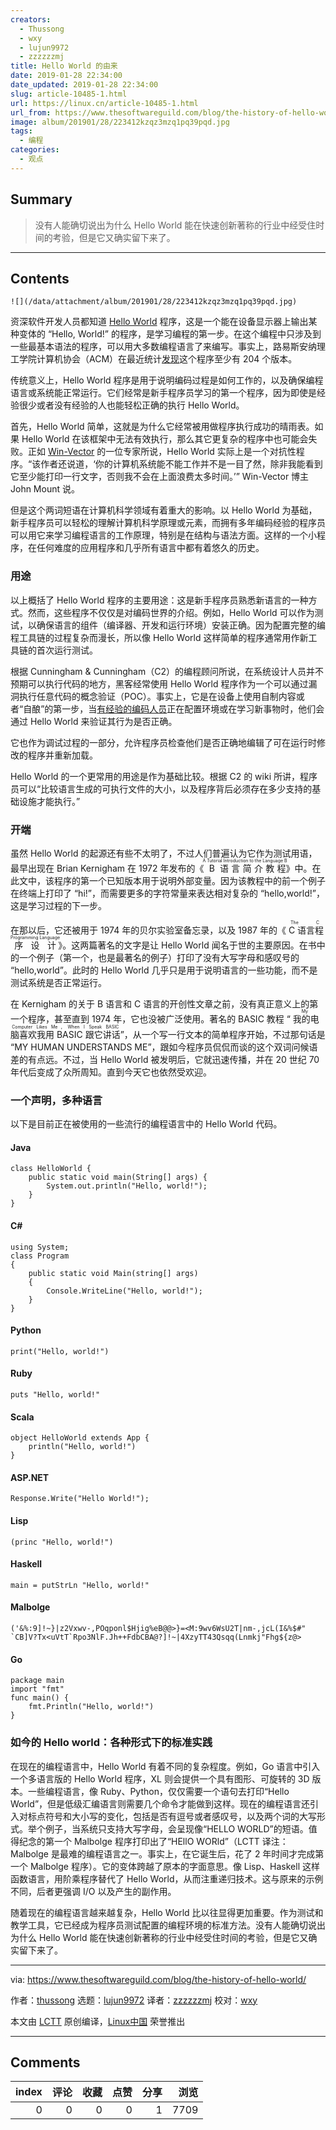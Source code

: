 ```yaml
---
creators:
  - Thussong
  - wxy
  - lujun9972
  - zzzzzzmj
title: Hello World 的由来
date: 2019-01-28 22:34:00
date_updated: 2019-01-28 22:34:00
slug: article-10485-1.html
url: https://linux.cn/article-10485-1.html
url_from: https://www.thesoftwareguild.com/blog/the-history-of-hello-world/
image: album/201901/28/223412kzqz3mzq1pq39pqd.jpg
tags:
  - 编程
categories:
  - 观点
---
```


## Summary

> 没有人能确切说出为什么 Hello World 能在快速创新著称的行业中经受住时间的考验，但是它又确实留下来了。

***

<!-- more -->

## Contents

`![](/data/attachment/album/201901/28/223412kzqz3mzq1pq39pqd.jpg)`

资深软件开发人员都知道 [Hello World](http://en.wikipedia.org/wiki/%22Hello,_World!%22_program) 程序，这是一个能在设备显示器上输出某种变体的 “Hello, World!” 的程序，是学习编程的第一步。在这个编程中只涉及到一些最基本语法的程序，可以用大多数编程语言了来编写。事实上，路易斯安纳理工学院计算机协会（ACM）在最近统计[发现](http://whatis.techtarget.com/definition/Hello-World)这个程序至少有 204 个版本。

传统意义上，Hello World 程序是用于说明编码过程是如何工作的，以及确保编程语言或系统能正常运行。它们经常是新手程序员学习的第一个程序，因为即使是经验很少或者没有经验的人也能轻松正确的执行 Hello World。

首先，Hello World 简单，这就是为什么它经常被用做程序执行成功的晴雨表。如果 Hello World 在该框架中无法有效执行，那么其它更复杂的程序中也可能会失败。正如 [Win-Vector](http://www.win-vector.com/blog/2008/02/hello-world-an-instance-rhetoric-in-computer-science/) 的一位专家所说，Hello World 实际上是一个对抗性程序。“该作者还说道，‘你的计算机系统能不能工作并不是一目了然，除非我能看到它至少能打印一行文字，否则我不会在上面浪费太多时间。’” Win-Vector 博主 John Mount 说。

但是这个两词短语在计算机科学领域有着重大的影响。以 Hello World 为基础，新手程序员可以轻松的理解计算机科学原理或元素，而拥有多年编码经验的程序员可以用它来学习编程语言的工作原理，特别是在结构与语法方面。这样的一个小程序，在任何难度的应用程序和几乎所有语言中都有着悠久的历史。

### 用途

以上概括了 Hello World 程序的主要用途：这是新手程序员熟悉新语言的一种方式。然而，这些程序不仅仅是对编码世界的介绍。例如，Hello World 可以作为测试，以确保语言的组件（编译器、开发和运行环境）安装正确。因为配置完整的编程工具链的过程复杂而漫长，所以像 Hello World 这样简单的程序通常用作新工具链的首次运行测试。

根据 Cunningham & Cunningham（C2）的编程顾问所说，在系统设计人员并不预期可以执行代码的地方，黑客经常使用 Hello World 程序作为一个可以通过漏洞执行任意代码的概念验证（POC）。事实上，它是在设备上使用自制内容或者“自酿”的第一步，当[有经验的编码人员](http://c2.com/cgi/wiki?HelloWorld)正在配置环境或在学习新事物时，他们会通过 Hello World 来验证其行为是否正确。

它也作为调试过程的一部分，允许程序员检查他们是否正确地编辑了可在运行时修改的程序并重新加载。

Hello World 的一个更常用的用途是作为基础比较。根据 C2 的 wiki 所讲，程序员可以“比较语言生成的可执行文件的大小，以及程序背后必须存在多少支持的基础设施才能执行。”

### 开端

虽然 Hello World 的起源还有些不太明了，不过人们普遍认为它作为测试用语，最早出现在 Brian Kernigham 在 1972 年发布的《<ruby> B 语言简介教程 <rt>  A Tutorial Introduction to the Language B </rt></ruby>》中。在此文中，该程序的第一个已知版本用于说明外部变量。因为该教程中的前一个例子在终端上打印了 “hi!”，而需要更多的字符常量来表达相对复杂的 “hello,world!”，这是学习过程的下一步。

在那以后，它还被用于 1974 年的贝尔实验室备忘录，以及 1987 年的《<ruby> C 语言程序设计 <rt>  The C Programming Language </rt></ruby>》。这两篇著名的文字是让 Hello World 闻名于世的主要原因。在书中的一个例子（第一个，也是最著名的例子）打印了没有大写字母和感叹号的 “hello,world”。此时的 Hello World 几乎只是用于说明语言的一些功能，而不是测试系统是否正常运行。

在 Kernigham 的关于 B 语言和 C 语言的开创性文章之前，没有真正意义上的第一个程序，甚至直到 1974 年，它也没被广泛使用。著名的 BASIC 教程 “<ruby> 我的电脑喜欢我用 BASIC 跟它讲话 <rt>  My Computer Likes Me，When I Speak BASIC </rt></ruby>”，从一个写一行文本的简单程序开始，不过那句话是 “MY HUMAN UNDERSTANDS ME”，跟如今程序员侃侃而谈的这个双词问候语差的有点远。不过，当 Hello World 被发明后，它就迅速传播，并在 20 世纪 70 年代后变成了众所周知。直到今天它也依然受欢迎。

### 一个声明，多种语言

以下是目前正在被使用的一些流行的编程语言中的 Hello World 代码。

#### Java

```shell
class HelloWorld {
    public static void main(String[] args) {
        System.out.println("Hello, world!");
    }
}
```

#### C#

```shell
using System;
class Program
{
    public static void Main(string[] args)
    {
        Console.WriteLine("Hello, world!");
    }
}
```

#### Python

```shell
print("Hello, world!")
```

#### Ruby

```shell
puts "Hello, world!"
```

#### Scala

```shell
object HelloWorld extends App {
    println("Hello, world!")
}
```

#### ASP.NET

```shell
Response.Write("Hello World!");
```

#### Lisp

```shell
(princ "Hello, world!")
```

#### Haskell

```shell
main = putStrLn "Hello, world!"
```

#### Malbolge

```shell
('&%:9]!~}|z2Vxwv-,POqponl$Hjig%eB@@>}=<M:9wv6WsU2T|nm-,jcL(I&%$#"
`CB]V?Tx<uVtT`Rpo3NlF.Jh++FdbCBA@?]!~|4XzyTT43Qsqq(Lnmkj"Fhg${z@>
```

#### Go

```shell
package main
import "fmt"
func main() {
    fmt.Println("Hello, world!")
}
```

### 如今的 Hello world：各种形式下的标准实践

在现在的编程语言中，Hello World 有着不同的复杂程度。例如，Go 语言中引入一个多语言版的 Hello World 程序，XL 则会提供一个具有图形、可旋转的 3D 版本。一些编程语言，像 Ruby、Python，仅仅需要一个语句去打印“Hello World”，但是低级汇编语言则需要几个命令才能做到这样。现在的编程语言还引入对标点符号和大小写的变化，包括是否有逗号或者感叹号，以及两个词的大写形式。举个例子，当系统只支持大写字母，会呈现像“HELLO WORLD”的短语。值得纪念的第一个 Malbolge 程序打印出了“HEllO WORld”（LCTT 译注：Malbolge 是最难的编程语言之一。事实上，在它诞生后，花了 2 年时间才完成第一个 Malbolge 程序）。它的变体跨越了原本的字面意思。像 Lisp、Haskell 这样函数语言，用阶乘程序替代了 Hello World，从而注重递归技术。这与原来的示例不同，后者更强调 I/O 以及产生的副作用。

随着现在的编程语言越来越复杂，Hello World 比以往显得更加重要。作为测试和教学工具，它已经成为程序员测试配置的编程环境的标准方法。没有人能确切说出为什么 Hello World 能在快速创新著称的行业中经受住时间的考验，但是它又确实留下来了。

---

via: <https://www.thesoftwareguild.com/blog/the-history-of-hello-world/>

作者：[thussong](https://www.thesoftwareguild.com/blog/author/thussong/) 选题：[lujun9972](https://github.com/lujun9972) 译者：[zzzzzzmj](https://github.com/zzzzzzmj) 校对：[wxy](https://github.com/wxy)

本文由 [LCTT](https://github.com/LCTT/TranslateProject) 原创编译，[Linux中国](https://linux.cn/) 荣誉推出

***

## Comments


|   index |   评论 |   收藏 |   点赞 |   分享 |   浏览 |
|--------:|-------:|-------:|-------:|-------:|-------:|
|       0 |      0 |      0 |      0 |      1 |   7709 |
